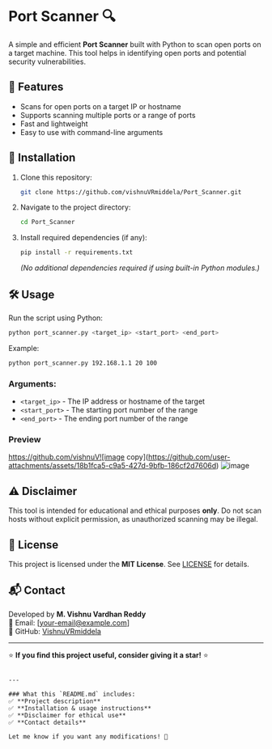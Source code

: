 # Port Scanner 🔍

A simple and efficient **Port Scanner** built with Python to scan open ports on a target machine. This tool helps in identifying open ports and potential security vulnerabilities.

## 📌 Features
- Scans for open ports on a target IP or hostname
- Supports scanning multiple ports or a range of ports
- Fast and lightweight
- Easy to use with command-line arguments

## 🚀 Installation
1. Clone this repository:
   ```bash
   git clone https://github.com/vishnuVRmiddela/Port_Scanner.git
   ```
2. Navigate to the project directory:
   ```bash
   cd Port_Scanner
   ```
3. Install required dependencies (if any):
   ```bash
   pip install -r requirements.txt
   ```
   *(No additional dependencies required if using built-in Python modules.)*

## 🛠️ Usage
Run the script using Python:

```bash
python port_scanner.py <target_ip> <start_port> <end_port>
```
Example:
```bash
python port_scanner.py 192.168.1.1 20 100
```

### Arguments:
- `<target_ip>` - The IP address or hostname of the target
- `<start_port>` - The starting port number of the range
- `<end_port>` - The ending port number of the range

### Preview
https://github.com/vishnuV![image copy](https://github.com/user-attachments/assets/18b1fca5-c9a5-427d-9bfb-186cf2d7606d)
![image](https://github.com/user-attachments/assets/d4d7fb14-9404-47aa-b14e-68292199222c)


## ⚠️ Disclaimer
This tool is intended for educational and ethical purposes **only**. Do not scan hosts without explicit permission, as unauthorized scanning may be illegal.

## 📜 License
This project is licensed under the **MIT License**. See [LICENSE](LICENSE) for details.

## 📬 Contact
Developed by **M. Vishnu Vardhan Reddy**  
📧 Email: [your-email@example.com]  
🔗 GitHub: [VishnuVRmiddela](https://github.com/vishnuVRmiddela)  

---

⭐ **If you find this project useful, consider giving it a star!** ⭐
```

---

### What this `README.md` includes:
✅ **Project description**  
✅ **Installation & usage instructions**  
✅ **Disclaimer for ethical use**  
✅ **Contact details**  

Let me know if you want any modifications! 🚀
